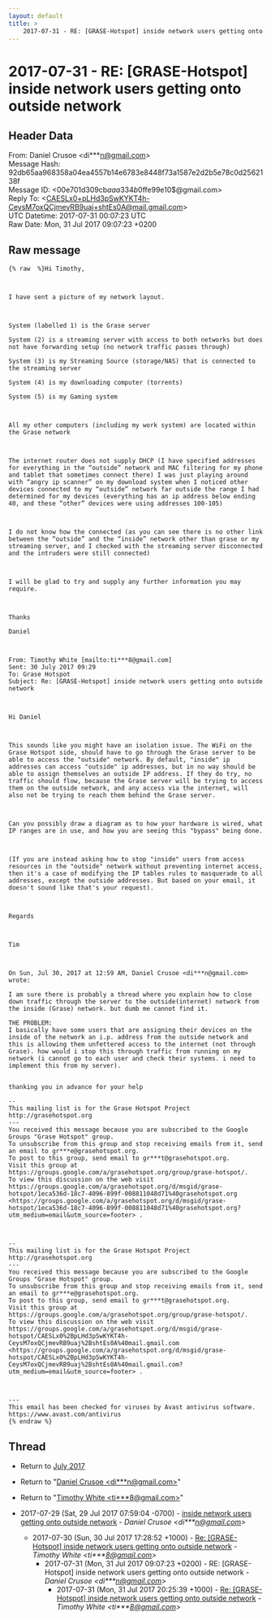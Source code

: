 ```yaml
---
layout: default
title: >
    2017-07-31 - RE: [GRASE-Hotspot] inside network users getting onto outside network
---
```


# 2017-07-31 - RE: [GRASE-Hotspot] inside network users getting onto outside network

## Header Data

From: Daniel Crusoe \<di***n@gmail.com\><br>
Message Hash: 92db65aa968358a04ea4557b14e6783e8448f73a1587e2d2b5e78c0d2562138f<br>
Message ID: \<00e701d309cb$aaa334b0$ffe99e10$@gmail.com\><br>
Reply To: \<CAESLx0+pLHd3pSwKYKT4h-CeysM7oxQCjmevRB9uaj+shtEs0A@mail.gmail.com\><br>
UTC Datetime: 2017-07-31 00:07:23 UTC<br>
Raw Date: Mon, 31 Jul 2017 09:07:23 +0200<br>

## Raw message

```
{% raw  %}Hi Timothy,

 

I have sent a picture of my network layout.

 

System (labelled 1) is the Grase server

System (2) is a streaming server with access to both networks but does not have forwarding setup (no network traffic passes through)

System (3) is my Streaming Source (storage/NAS) that is connected to the streaming server

System (4) is my downloading computer (torrents)

System (5) is my Gaming system

 

All my other computers (including my work system) are located within the Grase network

 

The internet router does not supply DHCP (I have specified addresses for everything in the “outside” network and MAC filtering for my phone and tablet that sometimes connect there) I was just playing around with “angry ip scanner” on my download system when I noticed other devices connected to my “outside” network far outside the range I had determined for my devices (everything has an ip address below ending 40, and these “other” devices were using addresses 100-105)

 

I do not know how the connected (as you can see there is no other link between the “outside” and the “inside” network other than grase or my streaming server, and I checked with the streaming server disconnected and the intruders were still connected)

 

I will be glad to try and supply any further information you may require.

 

Thanks

Daniel

 

From: Timothy White [mailto:ti***8@gmail.com] 
Sent: 30 July 2017 09:29
To: Grase Hotspot
Subject: Re: [GRASE-Hotspot] inside network users getting onto outside network

 

Hi Daniel

 

This sounds like you might have an isolation issue. The WiFi on the Grase Hotspot side, should have to go through the Grase server to be able to access the "outside" network. By default, "inside" ip addresses can access "outside" ip addresses, but in no way should be able to assign themselves an outside IP address. If they do try, no traffic should flow, because the Grase server will be trying to access them on the outside network, and any access via the internet, will also not be trying to reach them behind the Grase server.

 

Can you possibly draw a diagram as to how your hardware is wired, what IP ranges are in use, and how you are seeing this "bypass" being done.

 

(If you are instead asking how to stop "inside" users from access resources in the "outside" network without preventing internet access, then it's a case of modifying the IP tables rules to masquerade to all addresses, except the outside addresses. But based on your email, it doesn't sound like that's your request).

 

Regards

 

Tim

 

On Sun, Jul 30, 2017 at 12:59 AM, Daniel Crusoe <di***n@gmail.com> wrote:

I am sure there is probably a thread where you explain how to close down traffic through the server to the outside(internet) network from the inside (Grase) network. but dumb me cannot find it. 

THE PROBLEM:
I basically have some users that are assigning their devices on the inside of the network an i.p. address from the outside network and this is allowing them unfettered access to the internet (not through Grase). how would i stop this through traffic from running on my network (i cannot go to each user and check their systems. i need to implement this from my server).


thanking you in advance for your help  

-- 
This mailing list is for the Grase Hotspot Project http://grasehotspot.org
--- 
You received this message because you are subscribed to the Google Groups "Grase Hotspot" group.
To unsubscribe from this group and stop receiving emails from it, send an email to gr***e@grasehotspot.org.
To post to this group, send email to gr***t@grasehotspot.org.
Visit this group at https://groups.google.com/a/grasehotspot.org/group/grase-hotspot/.
To view this discussion on the web visit https://groups.google.com/a/grasehotspot.org/d/msgid/grase-hotspot/1eca536d-18c7-4096-899f-008811048d71%40grasehotspot.org <https://groups.google.com/a/grasehotspot.org/d/msgid/grase-hotspot/1eca536d-18c7-4096-899f-008811048d71%40grasehotspot.org?utm_medium=email&utm_source=footer> .

 

-- 
This mailing list is for the Grase Hotspot Project http://grasehotspot.org
--- 
You received this message because you are subscribed to the Google Groups "Grase Hotspot" group.
To unsubscribe from this group and stop receiving emails from it, send an email to gr***e@grasehotspot.org.
To post to this group, send email to gr***t@grasehotspot.org.
Visit this group at https://groups.google.com/a/grasehotspot.org/group/grase-hotspot/.
To view this discussion on the web visit https://groups.google.com/a/grasehotspot.org/d/msgid/grase-hotspot/CAESLx0%2BpLHd3pSwKYKT4h-CeysM7oxQCjmevRB9uaj%2BshtEs0A%40mail.gmail.com <https://groups.google.com/a/grasehotspot.org/d/msgid/grase-hotspot/CAESLx0%2BpLHd3pSwKYKT4h-CeysM7oxQCjmevRB9uaj%2BshtEs0A%40mail.gmail.com?utm_medium=email&utm_source=footer> .



---
This email has been checked for viruses by Avast antivirus software.
https://www.avast.com/antivirus
{% endraw %}
```

## Thread

+ Return to [July 2017](/archive/2017/07)

+ Return to "[Daniel Crusoe <di***n<span>@</span>gmail.com>](/authors/di___n_at_gmail_com)"
+ Return to "[Timothy White <ti***8<span>@</span>gmail.com>](/authors/ti___8_at_gmail_com)"

+ 2017-07-29 (Sat, 29 Jul 2017 07:59:04 -0700) - [inside network users getting onto outside network](/archive/2017/07/d9f785ae0fef6fc89c81f07c2b535d46910864332c0e0f3dbb1efecd399588d4) - _Daniel Crusoe \<di***n@gmail.com\>_
  + 2017-07-30 (Sun, 30 Jul 2017 17:28:52 +1000) - [Re: [GRASE-Hotspot] inside network users getting onto outside network](/archive/2017/07/5fbf0fb69efe2124507db5c8622a437611311f2429392de0a10880ce0da8152a) - _Timothy White \<ti***8@gmail.com\>_
    + 2017-07-31 (Mon, 31 Jul 2017 09:07:23 +0200) - RE: [GRASE-Hotspot] inside network users getting onto outside network - _Daniel Crusoe \<di***n@gmail.com\>_
      + 2017-07-31 (Mon, 31 Jul 2017 20:25:39 +1000) - [Re: [GRASE-Hotspot] inside network users getting onto outside network](/archive/2017/07/3c399546a1b6d887f925f9cc9bf9630764d1461e13b8cea26053743efed6ba4d) - _Timothy White \<ti***8@gmail.com\>_

